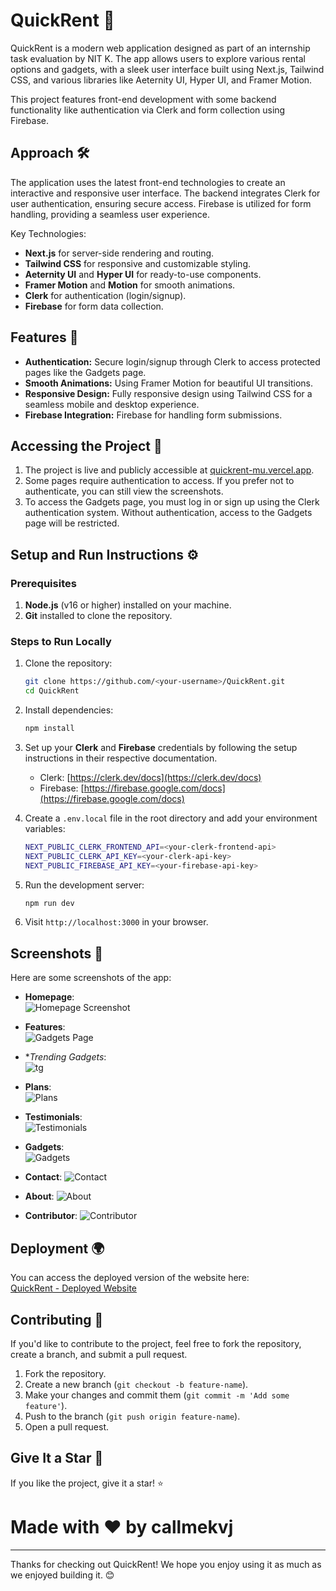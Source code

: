 
# QuickRent 🚀

QuickRent is a modern web application designed as part of an internship task evaluation by NIT K. The app allows users to explore various rental options and gadgets, with a sleek user interface built using Next.js, Tailwind CSS, and various libraries like Aeternity UI, Hyper UI, and Framer Motion.

This project features front-end development with some backend functionality like authentication via Clerk and form collection using Firebase.

## Approach 🛠️

The application uses the latest front-end technologies to create an interactive and responsive user interface. The backend integrates Clerk for user authentication, ensuring secure access. Firebase is utilized for form handling, providing a seamless user experience.

Key Technologies:
- **Next.js** for server-side rendering and routing.
- **Tailwind CSS** for responsive and customizable styling.
- **Aeternity UI** and **Hyper UI** for ready-to-use components.
- **Framer Motion** and **Motion** for smooth animations.
- **Clerk** for authentication (login/signup).
- **Firebase** for form data collection.

## Features 🌟

- **Authentication:** Secure login/signup through Clerk to access protected pages like the Gadgets page.
- **Smooth Animations:** Using Framer Motion for beautiful UI transitions.
- **Responsive Design:** Fully responsive design using Tailwind CSS for a seamless mobile and desktop experience.
- **Firebase Integration:** Firebase for handling form submissions.

## Accessing the Project 🔐

1. The project is live and publicly accessible at [quickrent-mu.vercel.app](https://quickrent-mu.vercel.app/).
2. Some pages require authentication to access. If you prefer not to authenticate, you can still view the screenshots.
3. To access the Gadgets page, you must log in or sign up using the Clerk authentication system. Without authentication, access to the Gadgets page will be restricted.


## Setup and Run Instructions ⚙️

### Prerequisites

1. **Node.js** (v16 or higher) installed on your machine.
2. **Git** installed to clone the repository.

### Steps to Run Locally

1. Clone the repository:

   ```bash
   git clone https://github.com/<your-username>/QuickRent.git
   cd QuickRent
   ```

2. Install dependencies:

   ```bash
   npm install
   ```

3. Set up your **Clerk** and **Firebase** credentials by following the setup instructions in their respective documentation.
   - Clerk: [https://clerk.dev/docs](https://clerk.dev/docs)
   - Firebase: [https://firebase.google.com/docs](https://firebase.google.com/docs)

4. Create a `.env.local` file in the root directory and add your environment variables:

   ```bash
   NEXT_PUBLIC_CLERK_FRONTEND_API=<your-clerk-frontend-api>
   NEXT_PUBLIC_CLERK_API_KEY=<your-clerk-api-key>
   NEXT_PUBLIC_FIREBASE_API_KEY=<your-firebase-api-key>
   ```

5. Run the development server:

   ```bash
   npm run dev
   ```

6. Visit `http://localhost:3000` in your browser.

## Screenshots 📸

Here are some screenshots of the app:

- **Homepage**:  
  ![Homepage Screenshot](./screenshots/1.png)

- **Features**:  
  ![Gadgets Page](./screenshots/2.png)

- **Trending Gadgets*:  
  ![tg](./screenshots/3.png)

- **Plans**:  
  ![Plans](./screenshots/4.png)

- **Testimonials**:  
  ![Testimonials](./screenshots/5.png)

- **Gadgets**:  
  ![Gadgets](./screenshots/6.png)

- **Contact**:
  ![Contact](./screenshots/7.png)

- **About**:
  ![About](./screenshots/9.png)

- **Contributor**:
  ![Contributor](./screenshots/8.png)

## Deployment 🌍

You can access the deployed version of the website here:  
[QuickRent - Deployed Website](https://quickrent-website.vercel.app)

## Contributing 🤝

If you'd like to contribute to the project, feel free to fork the repository, create a branch, and submit a pull request.

1. Fork the repository.
2. Create a new branch (`git checkout -b feature-name`).
3. Make your changes and commit them (`git commit -m 'Add some feature'`).
4. Push to the branch (`git push origin feature-name`).
5. Open a pull request.

## Give It a Star 🌟

If you like the project, give it a star! ⭐

# Made with ❤️ by callmekvj 

---
Thanks for checking out QuickRent! We hope you enjoy using it as much as we enjoyed building it. 😊
